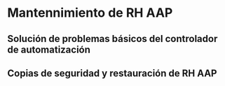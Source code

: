 # Mantennimiento de RH AAP

## Solución de problemas básicos del controlador de automatización

## Copias de seguridad y restauración de RH AAP